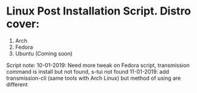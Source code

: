 # Linux Post Installation Script. Distro cover:
1. Arch
2. Fedora
3. Ubuntu (Coming soon)

Script note:
10-01-2019: Need more tweak on Fedora script, transmission command is install but not found, s-tui not found
11-01-2019: add transmission-cli (same tools with Arch Linux) but method of using are different
